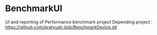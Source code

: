 # BenchmarkUI
UI and reporting of Performance benchmark project
Depending project : https://github.com/pratyush-bsb/BenchmarkDevice.git
